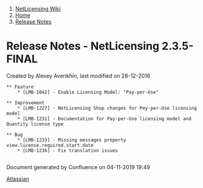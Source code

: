 1.  [NetLicensing Wiki](index.html)
2.  [Home](Home_11010214.html)
3.  [Release Notes](Release-Notes_11010240.html)

<span id="title-text"> Release Notes - NetLicensing 2.3.5-FINAL </span>
=======================================================================

Created by <span class="author"> Alexey Averikhin</span>, last modified
on 28-12-2016

    ** Feature
        * [LMB-1042] - Enable Licensing Model: "Pay-per-Use"

    ** Improvement
        * [LMB-1227] - NetLicensing Shop changes for Pey-per-Use licensing model
        * [LMB-1231] - Documentation for Pay-per-Use licensing model and Quantity license type

    ** Bug
        * [LMB-1233] - Missing messages property view.license.required.start.date
        * [LMB-1236] - Fix translation issues
     

Document generated by Confluence on 04-11-2019 19:49

[Atlassian](http://www.atlassian.com/)

